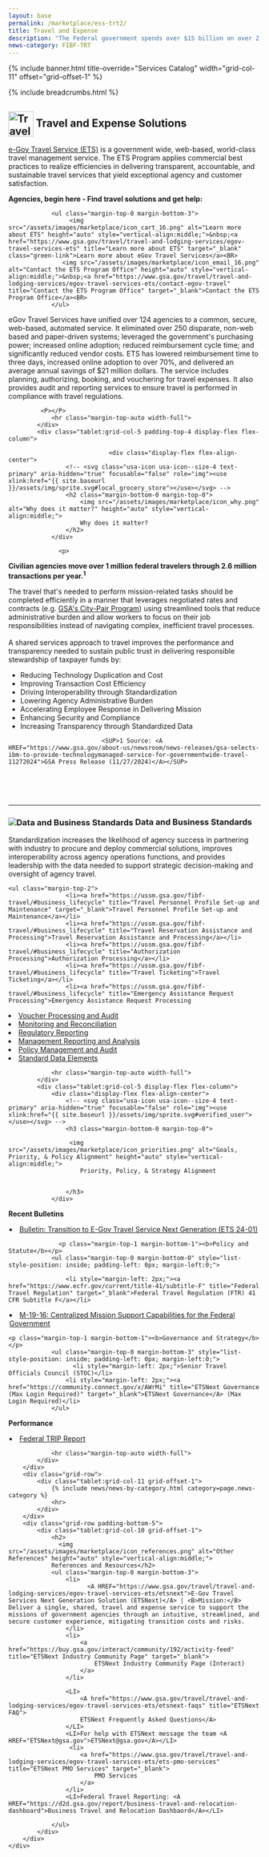 ```yaml
---
layout: base
permalink: /marketplace/ess-trt2/
title: Travel and Expense
description: "The Federal government spends over $15 billion on over 2.5 million travel transactions / year. This streamlined service continually applies commercial best practices to realize travel efficiencies and deliver a transparent, accountable, and sustainable service that yields exceptional employee experience."
news-category: FIBF-TRT 
---
```



{% include banner.html title-override="Services Catalog" width="grid-col-11" offset="grid-offset-1" %}

<style>
  a.green-link {
    color: #D83933; /* Red color */
  }
</style>


<div class="grid-container">
    <div class="grid-row grid-gap">
            <div class="tablet:grid-col-10 tablet:grid-offset-1 padding-top-1">
            {% include breadcrumbs.html %}
            </div>
    </div>
</div>

<section class="pm" id="financial-management">
    <div class="grid-container">
        <div class="grid-row">
            <div class="tablet:grid-col-6 tablet:grid-offset-1 padding-top-4 tablet:padding-right-3 display-flex flex-column">
                <h2 class="margin-bottom-0 margin-top-0">
                   <img src="/assets/images/fibf/icons/icon.travel.webp" alt="Travel and Expense Icon" width="50px" height="auto" style="vertical-align:middle;"> Travel and Expense Solutions
                </h2>
                <p>
                   <A HREF="https://www.gsa.gov/travel/travel-and-lodging-services/egov-travel-services-ets">e-Gov Travel Service (ETS)</A> is a government wide, web-based, world-class travel management service. The ETS Program applies commercial best practices to realize efficiencies in delivering transparent, accountable, and sustainable travel services that yield exceptional agency and customer satisfaction.
                </p>

<B>Agencies, begin here - Find travel solutions and get help:</B><BR>

                <ul class="margin-top-0 margin-bottom-3">
                     <img src="/assets/images/marketplace/icon_cart_16.png" alt="Learn more about ETS" height="auto" style="vertical-align:middle;">&nbsp;<a href="https://www.gsa.gov/travel/travel-and-lodging-services/egov-travel-services-ets" title="Learn more about ETS" target="_blank" class="green-link">Learn more about eGov Travel Services</a><BR>
                   <img src="/assets/images/marketplace/icon_email_16.png" alt="Contact the ETS Program Office" height="auto" style="vertical-align:middle;">&nbsp;<a href="https://www.gsa.gov/travel/travel-and-lodging-services/egov-travel-services-ets/contact-egov-travel" title="Contact the ETS Program Office" target="_blank">Contact the ETS Program Office</a><BR>
                </ul>

eGov Travel Services have unified over 124 agencies to a common, secure, web-based, automated service. It eliminated over 250 disparate, non-web based and paper-driven systems; leveraged the government's purchasing power; increased online adoption; reduced reimbursement cycle time; and significantly reduced vendor costs. ETS has lowered reimbursement time to three days, increased online adoption to over 70%, and delivered an average annual savings of $21 million dollars.  The service includes planning, authorizing, booking, and vouchering for travel expenses. It also provides audit and reporting services to ensure travel is performed in compliance with travel regulations.

             <P></P>
                <hr class="margin-top-auto width-full">
            </div>
            <div class="tablet:grid-col-5 padding-top-4 display-flex flex-column">
                
                                <div class="display-flex flex-align-center">
                    <!-- <svg class="usa-icon usa-icon--size-4 text-primary" aria-hidden="true" focusable="false" role="img"><use xlink:href="{{ site.baseurl }}/assets/img/sprite.svg#local_grocery_store"></use></svg> -->
                    <h2 class="margin-bottom-0 margin-top-0">
                        <img src="/assets/images/marketplace/icon_why.png" alt="Why does it matter?" height="auto" style="vertical-align:middle;">
                        Why does it matter?
                    </h2>
                </div>
             
                  <p>
 <B>Civilian agencies move over 1 million federal travelers through 2.6 million transactions per year.<SUP>1</SUP></B><BR>
 
The travel that's needed to perform mission-related tasks should be completed efficiently in a manner that leverages negotiated rates and contracts (e.g. <A HREF="https://www.gsa.gov/travel/plan-a-trip/transportation-airfare-rates-pov-rates-etc/airfare-rates-city-pair-program" title="GSA's City-Pair Program">GSA's City-Pair Program</A>) using streamlined tools that reduce administrative burden and allow workers to focus on their job responsibilities instead of navigating complex, inefficient travel processes.
<BR><BR>
A shared services approach to travel improves the performance and transparency needed to sustain public trust in delivering responsible stewardship of taxpayer funds by:
<ul> 
<LI>Reducing Technology Duplication and Cost</LI>
<LI>Improving Transaction Cost Efficiency</LI>
<LI>Driving Interoperability through Standardization</LI>
<LI>Lowering Agency Administrative Burden</LI>
<LI>Accelerating Employee Response in Delivering Mission</LI>
<LI>Enhancing Security and Compliance</LI>
<LI>Increasing Transparency through Standardized Data</LI>

</ul>

</p>

                              <SUP>1 Source: <A HREF="https://www.gsa.gov/about-us/newsroom/news-releases/gsa-selects-ibm-to-provide-technologymanaged-service-for-governmentwide-travel-11272024">GSA Press Release (11/27/2024)</A></SUP>
      
<BR><BR>     
                <hr class="margin-top-auto width-full">
            </div>
        </div>
        <div class="grid-row">
            <div class="tablet:grid-col-6 tablet:grid-offset-1 tablet:padding-right-3 display-flex flex-column">

<!-- why it matters -->
  <div class="display-flex flex-align-center">
                    <!-- <svg class="usa-icon usa-icon--size-4 text-primary" aria-hidden="true" focusable="false" role="img"><use xlink:href="{{ site.baseurl }}/assets/img/sprite.svg#check_circle"></use></svg> -->
                    <h3 class="margin-bottom-0 margin-top-0">

  <img src="/assets/images/marketplace/icon_standards.png" alt="Data and Business Standards" height="auto" style="vertical-align:middle;">
                        Data and Business Standards                 
                    </h3>
                </div>
Standardization increases the likelihood of agency success in partnering with industry to procure and deploy commercial solutions, improves interoperability across agency operations functions, and provides leadership with the data needed to support strategic decision-making and oversight of agency travel.

    <ul class="margin-top-2">
                    <li><a href="https://ussm.gsa.gov/fibf-travel/#business_lifecycle" title="Travel Personnel Profile Set-up and Maintenance" target="_blank">Travel Personnel Profile Set-up and Maintenance</a></li>
                    <li><a href="https://ussm.gsa.gov/fibf-travel/#business_lifecycle" title="Travel Reservation Assistance and Processing">Travel Reservation Assistance and Processing</a></li>
                    <li><a href="https://ussm.gsa.gov/fibf-travel/#business_lifecycle" title="Authorization Processing">Authorization Processing</a></li>
                    <li><a href="https://ussm.gsa.gov/fibf-travel/#business_lifecycle" title="Travel Ticketing">Travel Ticketing</a></li>
                    <li><a href="https://ussm.gsa.gov/fibf-travel/#business_lifecycle" title="Emergency Assistance Request Processing">Emergency Assistance Request Processing
</a></li>
                    <li><a href="https://ussm.gsa.gov/fibf-travel/#business_lifecycle" title="Voucher Processing and Audit">Voucher Processing and Audit</a></li>
                    <li><a href="https://ussm.gsa.gov/fibf-travel/#business_lifecycle" title="Monitoring and Reconciliation">Monitoring and Reconciliation</a></li>
                    <li><a href="https://ussm.gsa.gov/fibf-travel/#business_lifecycle" title="Regulatory Reporting">Regulatory Reporting</a></li>
                    <li><a href="https://ussm.gsa.gov/fibf-travel/#business_lifecycle" title="Management Reporting and Analysis" target="_blank">Management Reporting and Analysis</a></li>
                    <li><a href="https://ussm.gsa.gov/fibf-travel/#business_lifecycle" title="Policy Management and Audit">Policy Management and Audit</a></li>
      <li><a href="https://ussm.gsa.gov/fibf-travel/#standard_data_elements" title="Travel - Standard Data Elements">Standard Data Elements</a></li>
             

</ul>


                <hr class="margin-top-auto width-full">
            </div>
            <div class="tablet:grid-col-5 display-flex flex-column">
                <div class="display-flex flex-align-center">
                    <!-- <svg class="usa-icon usa-icon--size-4 text-primary" aria-hidden="true" focusable="false" role="img"><use xlink:href="{{ site.baseurl }}/assets/img/sprite.svg#verified_user"></use></svg> -->
                    <h3 class="margin-bottom-0 margin-top-0">
                    
                     <img src="/assets/images/marketplace/icon_priorities.png" alt="Goals, Priority, & Policy Alignment" height="auto" style="vertical-align:middle;">
                        Priority, Policy, & Strategy Alignment
                    
                
                    </h3>
                </div>

 <p class="margin-top-1 margin-bottom-1"><b>Recent Bulletins</b></p>
                <ul class="margin-top-0 margin-bottom-0" style="list-style-position: inside; padding-left: 0px; margin-left:0;">

   <li style="margin-left: 2px;"><a href="https://buy.gsa.gov/interact/community/192/activity-feed/post/2cfd80b0-e3eb-4692-9284-31e67a8acc1c/GSA_Bulletin_ETS_24-01_Transition_to_E-Gov_Travel_Service_Next_Generation_ETSNext" title="Transition to E-Gov Travel Service Next Generation" target="_blank">Bulletin: Transition to E-Gov Travel Service Next Generation (ETS 24-01)</a></li>
                            </ul>
                                        
                  <p class="margin-top-1 margin-bottom-1"><b>Policy and Statute</b></p>
                <ul class="margin-top-0 margin-bottom-0" style="list-style-position: inside; padding-left: 0px; margin-left:0;">
                 
                    <li style="margin-left: 2px;"><a href="https://www.ecfr.gov/current/title-41/subtitle-F" title="Federal Travel Regulation" target="_blank">Federal Travel Regulation (FTR) 41 CFR Subtitle F</a></li>
                 
   <li style="margin-left: 2px;"><a href="https://www.whitehouse.gov/wp-content/uploads/2019/04/M-19-16.pdf?page=3" title="Centralized Mission Support Capabilities for the Federal Government" target="_blank"> M-19-16: Centralized Mission Support Capabilities for the Federal Government</a></li>
                </ul>

    <p class="margin-top-1 margin-bottom-1"><b>Governance and Strategy</b></p>
                <ul class="margin-top-0 margin-bottom-3" style="list-style-position: inside; padding-left: 0px; margin-left:0;">
                      <li style="margin-left: 2px;">Senior Travel Officials Council (STOC)</li>
                    <li style="margin-left: 2px;"><a href="https://community.connect.gov/x/AWrMi" title="ETSNext Governance (Max Login Required)" target="_blank">ETSNext Governance</A> (Max Login Required)</li>
                </ul>

 <p class="margin-top-1 margin-bottom-1"><b>Performance</b></p>
   <ul class="margin-top-0 margin-bottom-3" style="list-style-position: inside; padding-left: 0px; margin-left:0;">
                    <li style="margin-left: 2px;"><a href="https://d2d.gsa.gov/report/business-travel-and-relocation-dashboard" title="Federal TRIP Report" target="_blank">Federal TRIP Report</a></li>
                </ul>

                
                
  
                <hr class="margin-top-auto width-full">
            </div>
        </div>
        <div class="grid-row">
            <div class="tablet:grid-col-11 grid-offset-1">
                {% include news/news-by-category.html category=page.news-category %}
                <hr>
            </div>
        </div>
        <div class="grid-row padding-bottom-5">
            <div class="tablet:grid-col-10 grid-offset-1">
                <h2>
                  <img src="/assets/images/marketplace/icon_references.png" alt="Other References" height="auto" style="vertical-align:middle;">
                References and Resources</h2>
                <ul class="margin-top-0 margin-bottom-3">
                    <li>
                          <A HREF="https://www.gsa.gov/travel/travel-and-lodging-services/egov-travel-services-ets/etsnext">E-Gov Travel Services Next Generation Solution (ETSNext)</A> | <B>Mission:</B> Deliver a single, shared, travel and expense service to support the missions of government agencies through an intuitive, streamlined, and secure customer experience, mitigating transition costs and risks.
                    </li>
                    <li>
                        <a href="https://buy.gsa.gov/interact/community/192/activity-feed" title="ETSNext Industry Community Page" target="_blank">
                            ETSNext Industry Community Page (Interact)
                        </a>
                    </li>

                    <LI>
                        <A href="https://www.gsa.gov/travel/travel-and-lodging-services/egov-travel-services-ets/etsnext-faqs" title="ETSNext FAQ">
                        ETSNext Frequently Asked Questions</A>
                    </LI>
                    <LI>For help with ETSNext message the team <A HREF="ETSNext@gsa.gov">ETSNext@gsa.gov</A></LI>
                     <li>
                        <a href="https://www.gsa.gov/travel/travel-and-lodging-services/egov-travel-services-ets/ets-pmo-services" title="ETSNext PMO Services" target="_blank">
                            PMO Services
                        </a>
                    </li>
                    <LI>Federal Travel Reporting: <A HREF="https://d2d.gsa.gov/report/business-travel-and-relocation-dashboard">Business Travel and Relocation Dashbaord</A></LI>
                    
                </ul>
            </div>
        </div>
    </div>
</section>

